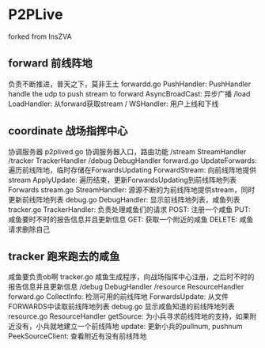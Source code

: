 # P2PLive
forked from InsZVA 

## forward 前线阵地
负责不断推进，普天之下，莫非王土
forwardd.go
    PushHandler: PushHandler handle the udp to push stream to forward
    AsyncBroadCast: 异步广播
    /load LoadHandler: 从forward获取stream
    / WSHandler: 用户上线和下线

## coordinate 战场指挥中心
协调服务器
p2plived.go
    协调服务器入口，路由功能
    /stream StreamHandler
    /tracker TrackerHandler
    /debug DebugHandler
forward.go
    UpdateForwards: 遍历前线阵地，临时存储在ForwardsUpdating
    ForwardStream: 向前线阵地提供stream
    ApplyUpdate: 遍历结束，更新ForwardsUpdating到前线阵地列表Forwards
stream.go
    StreamHandler: 源源不断的为前线阵地提供stream，同时更新前线阵地列表
debug.go
    DebugHandler: 显示前线阵地列表，咸鱼列表
tracker.go
    TrackerHandler: 负责处理咸鱼们的请求
	POST: 注册一个咸鱼
	PUT: 咸鱼要时不时的报告信息并且更新信息
	GET: 获取一个附近的咸鱼
	DELETE: 咸鱼请求删除自己

## tracker 跑来跑去的咸鱼
咸鱼要负责ob啊
tracker.go
    咸鱼生成程序，向战场指挥中心注册，之后时不时的报告信息并且更新信息
    /debug DebugHandler
	/resource ResourceHandler
forward.go
    CollectInfo: 检测可用的前线阵地
    ForwardsUpdate: 从文件FORWARDS中读取前线阵地列表
debug.go
    显示咸鱼知道的前线阵地列表
resource.go
    ResourceHandler
        getSource: 为小兵寻求前线阵地的支持，如果附近没有，小兵就地建立一个前线阵地
        update: 更新小兵的pullnum, pushnum
    PeekSourceClient: 查看附近有没有前线阵地